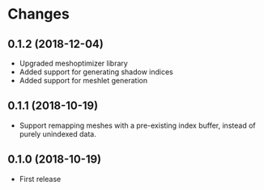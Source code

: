 # Changes

## 0.1.2 (2018-12-04)

* Upgraded meshoptimizer library
* Added support for generating shadow indices
* Added support for meshlet generation

## 0.1.1 (2018-10-19)

* Support remapping meshes with a pre-existing index buffer, instead of purely unindexed data.

## 0.1.0 (2018-10-19)

* First release
